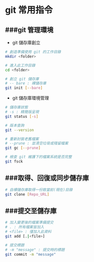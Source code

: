 # git 常用指令

<script type="text/javascript" src="../js/general.js"></script>

###git 管理環境
---

* git 儲存庫創立

```Bash
# 創造準備使用 git 的工作目錄
mkdir <folder>

# 進入此工作目錄
cd <folder>

# 創立 git 儲存庫
# -- bare : 裸儲存庫
git init [--bare]
```

* git 儲存庫環境管理

```Bash
# 儲存庫狀態
# -s : 精簡版呈現
git status [-s]

# 版本查詢
git --version

# 重新封裝老舊檔案
# --prune : 並清空垃圾或殘留檔案
git gc [--prune]

# 檢查 git 維護下的檔案系統是否完整
git fsck
```

###取得、回復或同步儲存庫
---

```Bash
# 自裸儲存庫取得一份致當前(現在)目錄
git clone [Repo_URL]
```

###提交至儲存庫
---

```Bash
# 加入變更後的檔案準備提交
# . : 所有檔案皆加入
# <file> : 僅加入此資料
git add [.|<file>]

# 提交標題
# -m "message" : 提交時的標題
git commit -m "message"
```






